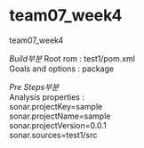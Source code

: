# team07_week4
team07_week4

<em> Build부분 </em>
Root rom : test1/pom.xml  <br>
Goals and options : package
<br>

<em> Pre Steps부분 </em> <br>
 	Analysis properties : <br>
sonar.projectKey=sample <br>
sonar.projectName=sample <br>
sonar.projectVersion=0.0.1 <br>
sonar.sources=test1/src
